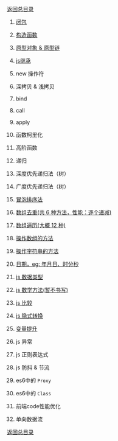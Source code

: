 [返回总目录](../README.md)

1. [闭包](./原生JS/闭包.md)

2. [构造函数](./原生JS/构造函数.md)

3. [原型对象 & 原型链](./原生JS/原型对象&原型链.md)

4. [js继承](./原生JS/js继承.md)

5. new 操作符

6. 深拷贝 & 浅拷贝

7. bind

8. call

9. apply

10. 函数柯里化

11. 高阶函数

12. 递归

13. 深度优先递归法（树）

14. 广度优先递归法（树）

14. [冒泡排序法](./原生JS/冒泡排序法.md)

15. [数组去重(共 6 种方法，性能：逐个递减)](./原生JS/数组去重.md)

16. [数组遍历(大概 12 种)](./原生JS/数组遍历.md)

17. [操作数组的方法](./原生JS/操作数组的方法.md)

18. [操作字符串的方法](./原生JS/操作字符串的方法.md)

19. [日期，eg: 年月日、时分秒](./原生JS/日期.md)

20. [js 数据类型](./原生JS/js数据类型.md)

21. [js 数学方法(暂不书写)](./原生JS/js数学方法.md)

22. [js 比较](./原生JS/js比较.md)

23. [js 隐式转换](./原生JS/js隐式转换.md)

24. [变量提升](./原生JS/变量提升.md)

25. js 异常

26. js 正则表达式

27. js 防抖 & 节流

28. es6中的 `Proxy`

28. es6中的 `Class`

29. 前端code性能优化

30. 单向数据流

[返回总目录](../README.md)
